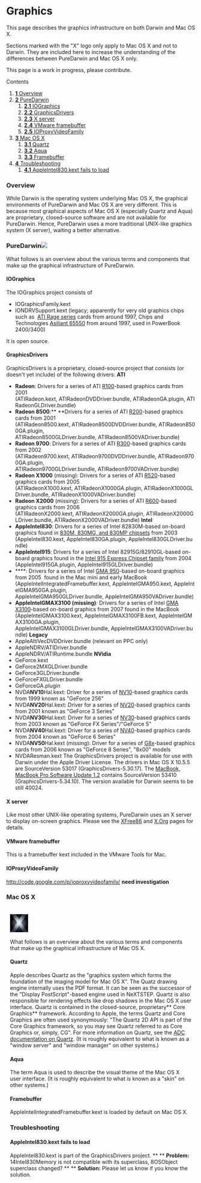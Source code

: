 Graphics
========
This page describes the graphics infrastructure on both Darwin and Mac OS X.

Sections marked with the "X" logo only apply to Mac OS X and not to Darwin. They are included here to increase the understanding of the differences between PureDarwin and Mac OS X only. 

This page is a work in progress, please contribute.






Contents

1.  [**1** Overview](graphics.html#TOC-Overview)
2.  [**2** PureDarwin](graphics.html#TOC-PureDarwin)
    1.  [**2.1** IOGraphics](graphics.html#TOC-IOGraphics)
    2.  [**2.2** GraphicsDrivers](graphics.html#TOC-GraphicsDrivers)
    3.  [**2.3** X server](graphics.html#TOC-X-server)
    4.  [**2.4** VMware framebuffer](graphics.html#TOC-VMware-framebuffer)
    5.  [**2.5** IOProxyVideoFamily](graphics.html#TOC-IOProxyVideoFamily)
3.  [**3** Mac OS X](graphics.html#TOC-Mac-OS-X)
    1.  [**3.1** Quartz](graphics.html#TOC-Quartz)
    2.  [**3.2** Aqua](graphics.html#TOC-Aqua)
    3.  [**3.3** Framebuffer](graphics.html#TOC-Framebuffer)
4.  [**4** Troubleshooting](graphics.html#TOC-Troubleshooting)
    1.  [**4.1** AppleIntel830.kext fails to load](graphics.html#TOC-AppleIntel830.kext-fails-to-load)


### Overview

While Darwin is the operating system underlying Mac OS X, the graphical environments of PureDarwin and Mac OS X are very different. This is because most graphical aspects of Mac OS X (especially Quartz and Aqua) are proprietary, closed-source software and are not available for PureDarwin. Hence, PureDarwin uses a more traditional UNIX-like graphics system (X server), waiting a better alternative.

### PureDarwin![](http://sites.google.com/a/puredarwin.org/puredarwin/_/rsrc/1212143186078/users/prerequisites/darwin9.gif) 

What follows is an overview about the various terms and components that make up the graphical infrastructure of PureDarwin.

#### IOGraphics

The IOGraphics project consists of
-   IOGraphicsFamily.kext
-   IONDRVSupport.kext (legacy; apparently for very old graphics chips such as  [ATI Rage series](http://en.wikipedia.org/wiki/Comparison_of_ATI_Graphics_Processing_Units#Rage_series) cards from around 1997, Chips and Technologies [Asiliant 65550](http://www.asiliant.com/65550.htm) from around 1997, used in PowerBook 2400/3400)

It is open source.

#### GraphicsDrivers

GraphicsDrivers is a proprietary, closed-source project that consists (or doesn't yet include) of the following drivers:
**ATI**
-   **Radeon**: Drivers for a series of ATI [R100](http://en.wikipedia.org/wiki/Radeon_R100)-based graphics cards from 2001 
    (ATIRadeon.kext, ATIRadeonDVDDriver.bundle, ATIRadeonGA.plugin, ATIRadeonGLDriver.bundle)
-   **Radeon 8500**:** **Drivers for a series of ATI [R200](http://en.wikipedia.org/wiki/Radeon_R200)-based graphics cards from 2001 
    (ATIRadeon8500.kext, ATIRadeon8500DVDDriver.bundle, ATIRadeon8500GA.plugin,
    ATIRadeon8500GLDriver.bundle, ATIRadeon8500VADriver.bundle)
-   **Radeon 9700**: Drivers for a series of ATI [R300](http://en.wikipedia.org/wiki/Radeon_R300)-based graphics cards from 2002 
    (ATIRadeon9700.kext, ATIRadeon9700DVDDriver.bundle, ATIRadeon9700GA.plugin, 
    ATIRadeon9700GLDriver.bundle, ATIRadeon9700VADriver.bundle)
-   **Radeon X1000** (missing): Drivers for a series of ATI [R520](http://en.wikipedia.org/wiki/Radeon_R520)-based graphics cards from 2005
    (ATIRadeonX1000.kext, ATIRadeonX1000GA.plugin, ATIRadeonX1000GLDriver.bundle, ATIRadeonX1000VADriver.bundle)
-   **Radeon X2000** (missing): Drivers for a series of ATI [R600](http://en.wikipedia.org/wiki/Radeon_R600)-based graphics cards from 2006
    (ATIRadeonX2000.kext, ATIRadeonX2000GA.plugin, ATIRadeonX2000GLDriver.bundle, ATIRadeonX2000VADriver.bundle)
**Intel**
-   **AppleIntel830**: Drivers for a series of Intel 82830M-based on-board graphics found in [830M, 830MG, and 830MP chipsets](http://www.intel.com/support/chipsets/sb/CS-009234.htm) from 2003 (AppleIntel830.kext, AppleIntel830GA.plugin, AppleIntel830GLDriver.bundle)
-   **AppleIntel915**: Drivers for a series of Intel 82915G/82910GL-based on-board graphics found in the [Intel 915 Express Chipset family](http://www.intel.com/support/chipsets/sb/CS-011594.htm) from 2004 (AppleIntel915GA.plugin, AppleIntel915GLDriver.bundle)
-   ****: Drivers for a series of Intel [GMA 950](http://en.wikipedia.org/wiki/Intel_GMA#GMA_950)-based on-board graphics from 2005 
    found in the Mac mini and early MacBook 
    (AppleIntelIntegratedFramebuffer.kext, AppleIntelGMA950.kext, AppleIntelGMA950GA.plugin, 
    AppleIntelGMA950GLDriver.bundle, AppleIntelGMA950VADriver.bundle)
-   **AppleIntelGMAX3100 (missing)**: Drivers for a series of Intel [GMA X3100](http://en.wikipedia.org/wiki/Intel_GMA#GMA_X3100)-based on-board graphics from 2007
    found in the MacBook
    (AppleIntelGMAX3100.kext, AppleIntelGMAX3100FB.kext, AppleIntelGMAX3100GA.plugin, 
    AppleIntelGMAX3100GLDriver.bundle, AppleIntelGMAX3100VADriver.bundle)
**Legacy**
-   AppleAltiVecDVDDriver.bundle (relevant on PPC only)
-   AppleNDRV/ATIDriver.bundle
-   AppleNDRV/ATIRuntime.bundle
**NVidia**
-   GeForce.kext
-   GeForce2MXGLDriver.bundle
-   GeForce3GLDriver.bundle
-   GeForceFXGLDriver.bundle
-   GeForceGA.plugin
-   NVDA**NV10**Hal.kext: Driver for a series of [NV10](http://en.wikipedia.org/wiki/GeForce_256)-based graphics cards from 1999 known as "GeForce 256"
-   NVDA**NV20**Hal.kext: Driver for a series of [NV20](http://en.wikipedia.org/wiki/GeForce_3_Series)-based graphics cards from 2001 known as "GeForce 3 Series"
-   NVDA**NV30**Hal.kext: Driver for a series of [NV30](http://en.wikipedia.org/wiki/GeForce_FX_Series)-based graphics cards from 2003 known as "GeForce FX Series"/"GeForce 5"
-   NVDA**NV40**Hal.kext: Driver for a series of [NV40](http://en.wikipedia.org/wiki/GeForce_6_Series)-based graphics cards from 2004 known as "GeForce 6 Series"
-   NVDA**NV50**Hal.kext (missing): Driver for a series of [G8x](../index.html)-based graphics cards from 2006 known as "GeForce 8 Series", "8x00" models
-   NVDAResman.kext
The GraphicsDrivers project is available for use with Darwin under the Apple Driver License.
The drivers in Mac OS X 10.5.5 are SourceVersion 53017 (GraphicsDrivers-5.30.17). The [MacBook, MacBook Pro Software Update 1.2](http://www.apple.com/downloads/macosx/apple/application_updates/macbookmacbookprosoftwareupdate12.html) contains SourceVersion 53410 (GraphicsDrivers-5.34.10). The version available for Darwin seems to be still 40024.

#### X server

Like most other UNIX-like operating systems, PureDarwin uses an X server to display on-screen graphics. Please see the [XFree86](xfree86.html) and [X.Org](xorg.html) pages for details.

#### VMware framebuffer

This is a framebuffer kext included in the VMware Tools for Mac.

#### IOProxyVideoFamily

<http://code.google.com/p/ioproxyvideofamily/> **need investigation**

### Mac OS X

<div style="display:inline;float:right;margin-top:5px;margin-right:10px;margin-bottom:5px;margin-left:10px">

![](/img/users/prerequisites/xicon.jpg)

What follows is an overview about the various terms and components that make up the graphical infrastructure of Mac OS X.

#### Quartz

Apple describes Quartz as the "graphics system which forms the foundation of the imaging model for Mac OS X". The Quatz drawing engine internally uses the PDF format. It can be seen as the successor of the "Display PostScript"-based engine used in NeXTSTEP. Quartz is also responsible for rendering effects like drop shadows in the Mac OS X user interface. Quartz is contained in the closed-source, proprietary** Core Graphics** framework. According to Apple, the terms Quartz and Core Graphics are often used synonymously: "The Quartz 2D API is part of the Core Graphics framework, so you may see Quartz referred to as Core Graphics or, simply, CG". For more information on Quartz, see the [ADC documentation on Quartz](http://developer.apple.com/documentation/GraphicsImaging/Quartz-date.html). (It is roughly equivalent to what is known as a "window server" and "window manager" on other systems.)

#### Aqua
The term Aqua is used to describe the visual theme of the Mac OS X user interface. (It is roughly equivalent to what is known as a "skin" on other systems.)

#### Framebuffer

AppleIntelIntegratedFramebuffer.kext is loaded by default on Mac OS X.

### Troubleshooting

#### AppleIntel830.kext fails to load

AppleIntel830.kext is part of the GraphicsDrivers project.
**
**
**Problem:**
14Intel830Memory is not compatible with its superclass, 8OSObject superclass changed?
**
**
**Solution:**
Please let us know if you know the solution.
